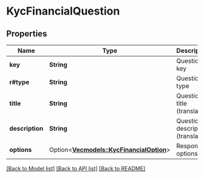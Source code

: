 # KycFinancialQuestion

## Properties

Name | Type | Description | Notes
------------ | ------------- | ------------- | -------------
**key** | **String** | Question key | 
**r#type** | **String** | Question type | 
**title** | **String** | Question title (translated) | 
**description** | **String** | Question description (translated) | 
**options** | Option<[**Vec<models::KycFinancialOption>**](KycFinancialOption.md)> | Response options | [optional]

[[Back to Model list]](../README.md#documentation-for-models) [[Back to API list]](../README.md#documentation-for-api-endpoints) [[Back to README]](../README.md)


